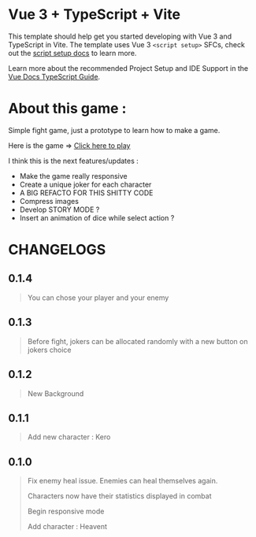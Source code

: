 # Vue 3 + TypeScript + Vite

This template should help get you started developing with Vue 3 and TypeScript in Vite. The template uses Vue 3 `<script setup>` SFCs, check out the [script setup docs](https://v3.vuejs.org/api/sfc-script-setup.html#sfc-script-setup) to learn more.

Learn more about the recommended Project Setup and IDE Support in the [Vue Docs TypeScript Guide](https://vuejs.org/guide/typescript/overview.html#project-setup).

# About this game :

Simple fight game, just a prototype to learn how to make a game.

Here is the game => [Click here to play](https://ackermiam.github.io/rp-game/)

I think this is the next features/updates :

- Make the game really responsive
- Create a unique joker for each character
- A BIG REFACTO FOR THIS SHITTY CODE
- Compress images
- Develop STORY MODE ?
- Insert an animation of dice while select action ?

# CHANGELOGS

## 0.1.4

> You can chose your player and your enemy

## 0.1.3

> Before fight, jokers can be allocated randomly with a new button on jokers choice

## 0.1.2

> New Background

## 0.1.1

> Add new character : Kero

## 0.1.0

> Fix enemy heal issue. Enemies can heal themselves again.
>
> Characters now have their statistics displayed in combat
>
> Begin responsive mode
>
> Add character : Heavent